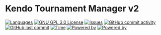 # Kendo Tournament Manager v2

[![Languages](https://img.shields.io/badge/languages-%F0%9F%87%AA%F0%9F%87%B8%20%F0%9F%87%AC%F0%9F%87%A7%20%F0%9F%87%B3%F0%9F%87%B1%20%F0%9F%87%AE%F0%9F%87%B9%20%F0%9F%87%A9%F0%9F%87%AA%20-blue.svg)]()
[![GNU GPL 3.0 License](https://img.shields.io/badge/license-GNU_GPL_3.0-brightgreen.svg)](https://github.com/softwaremagico/KendoTournamentManager/blob/main/LICENSE)
[![Issues](https://img.shields.io/github/issues/softwaremagico/KendoTournamentManager.svg)](https://github.com/softwaremagico/KendoTournamentManager/issues)
[![GitHub commit activity](https://img.shields.io/github/commit-activity/y/softwaremagico/KendoTournamentManager)](https://github.com/softwaremagico/KendoTournamentManager)
[![GitHub last commit](https://img.shields.io/github/last-commit/softwaremagico/KendoTournamentManager)](https://github.com/softwaremagico/KendoTournamentManager)
[![Time](https://img.shields.io/badge/development-78h-blueviolet.svg)]()
[![Powered by](https://img.shields.io/badge/powered%20by%20angular-red.svg?logo=angular&logoColor=white)]()
[![Powered by](https://img.shields.io/badge/powered%20by%20java-orange.svg?logo=java&logoColor=white)]()
